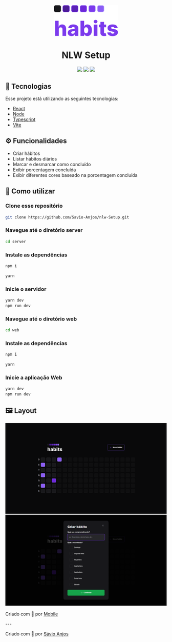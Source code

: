  <p align='center'><img width='200' src="./.gitHub/logo.svg"/></p>

 <h1 align="center">NLW Setup</h1>

 <p align='center'>
<img src="https://img.shields.io/github/repo-size/Savio-Anjos/nlw-Setup?color=3B82F6">
<img src="https://img.shields.io/github/languages/count/Savio-Anjos/nlw-Setup?color=3B82F6">
<img src="https://img.shields.io/github/last-commit/Savio-Anjos/nlw-Setup?color=3B82F6"> 
</p>

## 🚀 Tecnologias
Esse projeto está utilizando as seguintes tecnologias:
    

- [React](https://pt-br.reactjs.org/)
- [Node](https://nodejs.org/en/)
- [Typescript](https://www.typescriptlang.org/)  
- [Vite](https://vitejs.dev/)  


## ⚙️ Funcionalidades
- Criar hábitos
- Listar hábitos diários
- Marcar e desmarcar como concluído
- Exibir porcentagem concluída
- Exibir diferentes cores baseado na porcentagem concluída

## 🎲 Como utilizar
### Clone esse repositório
```bash
git clone https://github.com/Savio-Anjos/nlw-Setup.git

```
### Navegue até o diretório server
```bash 
cd server
```

### Instale as dependências
```bash
npm i
```
```bash
yarn
```

### Inicie o servidor
```bash
yarn dev
npm run dev
```

### Navegue até o diretório web
```bash 
cd web
```

### Instale as dependências
```bash
npm i
```
```bash
yarn
```
### Inicie a aplicação Web
```bash
yarn dev
npm run dev
```

## 🖼️ Layout
<img src=".gitHub/home.png">
<img src=".gitHub/modal.png">


<p>Criado com 💙 por <a href='https://github.com/Savio-Anjos/nlw-Setup-mobile' target='_blank'>Mobile</a></p>
---
<p>Criado com 💙 por <a href='https://github.com/Savio-Anjos/' target='_blank'>Sávio Anjos</a></p>


 
